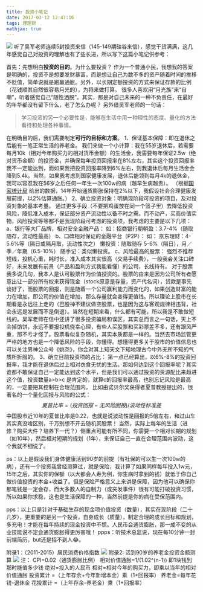 ```yaml
---
title: 投资小笔记
date: 2017-03-12 12:47:16
tags: 理理财
mathjax: true
---
```

![](https://cdn.monniya.com/2017pic/investmentnotes-00.jpg)
听了吴军老师连续5封投资来信（145-149期硅谷来信），感觉干货满满，这几年感觉自己对投资的理解也有了些长进，所以写下这篇小笔记供参考：

首先：先想明白**投资的目的**。为什么要投资？
作为一个普通小民，我想我的答案是明确的，投资不是想要发财暴富，而是想让自己为数不多的资产随着时间的推移不贬值，简单说就是跑赢通胀。另外，以长期定额投资的方式来保证存款的比例（花钱顺其自然很容易月光的），为将来做打算。
很多人喜欢用“月光族”来“自嘲”，听着感觉自己“随性洒脱”。其实，那是对自己未来的一种不负责任，在最好的年华都没有留下什么，老了怎么办呢？
另外借吴军老师的一句话：
>学习投资的另一个必要性是，能够在生活中用一种理性的态度、量化的方法看待和处理各种事情。

在明确目的后，我们需要制定**可行的目标和方案**。
1、保证基本保障：即在退休之后能有一笔正常生活的养老金。
    我们来做一个小计算：我在55岁退休后，若需要每月10k（相对今年购买力的相对货币金额）的生活金，我需要每年保证2.5w（绝对货币金额）的投资金，并确保每年投资回报率在8%左右，其实这个投资回报率我不一定能达到，而如果我把投资回报率降到6%左右，则我退休后每月生活金会降到5.4k。当然，如果我考虑到国家健康发展，退休后能领到每月4k的退休金，我可以容忍我在56岁之后任何一年生一次100w的病（越早生病越贵）。
（根据[国家统计局](http://data.stats.gov.cn/easyquery.htm?cn=C01&zb=A0901&sj=2015) 给出的数据，14年开始通货膨胀保持在2%以下，我假设社会合理健康发展前提，以2%估算通胀。）
2、确立投资对象：明确现阶段可投资的项目，及对投资对象的基本考量。
通过更多手段（不要把鸡蛋放在同一个篮子里）去降低投资风险，降低准入成本，保证部分资产流动性以备不时之需。而不动产，买高价值实物，风险投资等等都不是我现阶段可考虑的投资项，我考虑的主要是以下几项：
a、银行等大厂品牌，相对安全金融产品：
    如：招商银行朝朝盈：3.7-4%（随取随存，流动性最高）
b、口碑相对保证的金融平台（P2P）：
   如： 京东理财：4-5.6%等（隔日或隔月取，流动性次之）
    懒投资：随取随存 5-6%（隔日），月／季／年期（6.5-10%）
    随手记：类似懒投资。
c、风险最高的股票：
    强烈不推荐短线，投机心重，耗时长，准入成本其实很高（交易手续费），一般我会关注口碑好，未来发展有前景（产品和盈利方式我能看懂）的公司，长线持有。
对于股票我多说几句，我本人是认可股票作为价值投资的。股票的由来是因为公司所有者愿意出让一部分所有权来获得现金（stock原意是存量，资产代名词），贷款是事先谈好了，而股票的回报，则是随着一个公司赢利能力而变化的，如果创造财富的能力在增加，即公司的价值在增加，那么存量就会变得更值钱。所以理论上股市在长期看是永远往上走的（巴股神不建议做空股票，也是因为这与客观规律相违背，社会永远是发展而不是倒退）。当然在短期来看，什么都有可能，所以我是不敢做短线的。吴军老师在信中还讲了很多投资骗局和误区，其实总而言之一句话，天上不会掉馅饼，永远不要报投机侥幸心理，有些人买股票和买彩票差不多，还有跟风严重，那不亏才怪了。股票看似复杂随机，其实本质都是一样的。当然去市场监管更严格的地方也是一个降低风险的手段，你懂得。想懂得更多关于股市的价值信息也可以关注男神公众号《姚尧》，你会对其上知天文下知地理古今中外无所不知的气质所折服的。
3、确立目前投资项的占比：
第一点已经算出，以6%-8%的投资回报率，我才能在退休后过上相对衣食无忧的生活。那如何达到这个回报率呢？其实谁都不敢保证自己一定能达到这个水平，但是我们可以通过投资的资源配比来趋进这个值，投资数量a>b>c 是肯定的，就算c的回报率最高，也别忘记风险是最高的，一定要把其控制在合理范围内，
比如由诺贝尔奖获得者夏普教授提出的，很著名的一个量化回报与风险的公式：
$$ 夏普比率=(投资回报-无风险回报)/波动性标准差 $$
中国股市近10年的夏普比率是0.22，也就是说波动性是回报的5倍左右，和过山车其实真没啥区别，千万别想不开去随机买股票！
当然，实际上每年的生活（进修？购买大件？培养下一代？）侧重点可能有所不同，你需要一个相对长期的规划（如10年），然后相对短期的规划（1年），来保证自己一直在合理范围内波动，这个我就不细说了。

ps：以上是假设我们身体健康活到90岁的前提（有社保的可以生一次100w的病），还有一个投资我曾经测算过，就是保险，我计算了如果同样每年投入1w元，15年之后，其实你的保额（以大都会人寿为例，你生病时拿到的钱）就低于你自己做价值投资的本金+收益了。但是保险严格意义上来讲是保障，因为他可以确保你那笔钱是一定会存，而大多数人的自制力（或突发事件）很有可能打破投资习惯，所以如果你求稳，这也是生活保障的一种，当然前提是你的病在受保范围内。

pps：以上只是针对于基础生存的现金项价值投资（数量），其实在现阶段（二十几岁），更重要的是另一个投资，自身成长（质量），制定合理的成长目标和规划，多充电！才能在每年持续的现金投资中不慌。人民币会通货膨胀，那一成不变的从业技能说不定会通货膨胀得更厉害哦！
ppps：听技术总监说，现在每10分钟一封前端简历，but还是招不到人😂。

附录1：（2011-2015）居民消费价格指数
![](https://cdn.monniya.com/2017pic/investmentnotes-01.png)
附录2: 活到90岁的养老金投资金额测算
![](https://cdn.monniya.com/2017pic/investmentnotes-02.png)
注：
CPI=0.02（通货膨胀比例）
相对价值通胀=1/(1.02^(n-1)) 即1块钱到那时能值多少钱
绝对=投入的人民币
相对=相对今年的购买力，即乘以当年的相对价值通胀
投资累计 =（上年存余+今年新增本金）乘（1+回报率）
养老金=每年花钱-退休金
花投累计 =（上年存余-养老金）乘（1+回报率）

